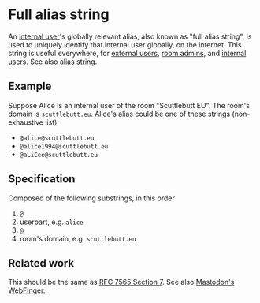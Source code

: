 # Full alias string

An [internal user](../Stakeholders/Internal%20user.md)'s globally relevant alias, also known as "full alias string", is used to uniquely identify that internal user globally, on the internet. This string is useful everywhere, for [external users](../Stakeholders/External%20user.md), [room admins](../Stakeholders/Room%20admin.md), and [internal users](../Stakeholders/Internal%20user.md). See also [alias string](Alias%20string.md).

## Example

Suppose Alice is an internal user of the room "Scuttlebutt EU". The room's domain is `scuttlebutt.eu`. Alice's alias could be one of these strings (non-exhaustive list):

- `@alice@scuttlebutt.eu`
- `@alice1994@scuttlebutt.eu`
- `@aLiCee@scuttlebutt.eu`

## Specification

Composed of the following substrings, in this order

1. `@`
1. userpart, e.g. `alice`
1. `@`
1. room's domain, e.g. `scuttlebutt.eu`

## Related work

This should be the same as [RFC 7565 Section 7](https://tools.ietf.org/html/rfc7565#section-7). See also [Mastodon's WebFinger](https://docs.joinmastodon.org/spec/webfinger/).